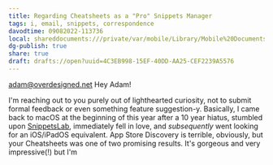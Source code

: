 ```yaml
---
title: Regarding Cheatsheets as a "Pro" Snippets Manager
tags: i, email, snippets, correspondence
davodtime: 09082022-113736
local: shareddocuments:///private/var/mobile/Library/Mobile%20Documents/iCloud~md~obsidian/Documents/OBSHIDDIAN/drafts/4C3EB998-15EF-40DD-AA25-CEF2239A5576.md
dg-publish: true
share: true
draft: drafts://open?uuid=4C3EB998-15EF-40DD-AA25-CEF2239A5576
---
```

adam@overdesigned.net
Hey Adam!

I'm reaching out to you purely out of lighthearted curiosity, not to submit formal feedback or even something feature suggestion-y. Basically, I came back to macOS at the beginning of this year after a 10 year hiatus, stumbled upon [SnippetsLab](https://apps.apple.com/us/app/snippetslab/id1006087419), immediately fell in love, and *subsequently* went looking for an iOS/iPadOS equivalent. App Store Discovery is terrible, obviously, but your Cheatsheets was one of two promising results. It's gorgeous and very impressive(!) but I'm 